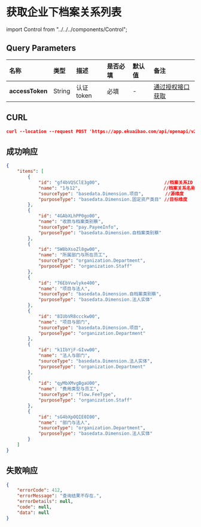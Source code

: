 # 获取企业下档案关系列表

import Control from "../../../components/Control";

<Control
method="POST"
url="/api/openapi/v2/recordLink/getRoleGroups"
/>

## Query Parameters

| 名称 | 类型 | 描述 | 是否必填 | 默认值 | 备注 |
| :--- | :--- | :--- | :--- |:--- | :--- |
| **accessToken** | String | 认证token | 必填 | - | [通过授权接口获取](/docs/open-api/getting-started/auth) |

## CURL
```json
curl --location --request POST 'https://app.ekuaibao.com/api/openapi/v2/recordLink/getRoleGroups?accessToken=4vkbY22qkocU00'
```

## 成功响应
```json
{
    "items": [
        {
            "id": "gf4bVQSClE3g00",                        //档案关系ID
            "name": "1与12",                               //档案关系名称
            "sourceType": "basedata.Dimension.项目",        //源维度
            "purposeType": "basedata.Dimension.固定资产类目" //目标维度
        },
        {
            "id": "4GAbXLhPP0go00",
            "name": "收款与档案类别蔡",
            "sourceType": "pay.PayeeInfo",
            "purposeType": "basedata.Dimension.自档案类别蔡"
        },
        {
            "id": "5W8bXsoZl8gw00",
            "name": "所属部门与所在员工",
            "sourceType": "organization.Department",
            "purposeType": "organization.Staff"
        },
        {
            "id": "76EbVvwlyke400",
            "name": "项目与法人",
            "sourceType": "basedata.Dimension.自档案类别蔡",
            "purposeType": "basedata.Dimension.法人实体"
        },
        {
            "id": "8IUbVR8ccckw00",
            "name": "项目与部门",
            "sourceType": "basedata.Dimension.项目",
            "purposeType": "organization.Department"
        },
        {
            "id": "k1IbYjF-GIvw00",
            "name": "法人与部门",
            "sourceType": "basedata.Dimension.法人实体",
            "purposeType": "organization.Department"
        },
        {
            "id": "qyMbXMvgBgaU00",
            "name": "费用类型与员工",
            "sourceType": "flow.FeeType",
            "purposeType": "organization.Staff"
        },
        {
            "id": "sG4bXpOQIE0I00",
            "name": "部门与法人",
            "sourceType": "organization.Department",
            "purposeType": "basedata.Dimension.法人实体"
        }
    ]
}
```

## 失败响应
```json
{
    "errorCode": 412,
    "errorMessage": "查询结果不存在.",
    "errorDetails": null,
    "code": null,
    "data": null
}
```